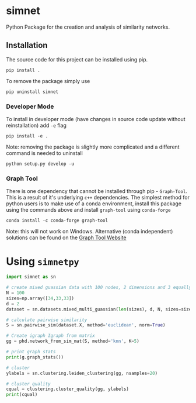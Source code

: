 # simnet

Python Package for the creation and analysis of similarity networks.

<!-- Project Organization
--------------------

    .
    ├── AUTHORS.md
    ├── LICENSE
    ├── README.md
    ├── notebooks
    └── src/simnet
        ├── clustering
        ├── datasets
        ├── graph
        ├── plotting
        ├── similarity
        └── utils 
-->


## Installation

The source code for this project can be installed using pip. 
```
pip install .
```
To remove the package simply use 
```
pip uninstall simnet
```

### Developer Mode
To install in developer mode (have changes in source code update without reinstallation) add `-e` flag
```
pip install -e .
```
Note: removing the package is slightly more complicated and a different command is needed to uninstall 
```
python setup.py develop -u
```

### Graph Tool
There is one dependency that cannot be installed through pip - `Graph-Tool`. This is a result of it's underlying `c++` dependencies.
The simplest method for python users is to make use of a conda environment, install this package using the commands above and install `graph-tool` using `conda-forge`
```
conda install -c conda-forge graph-tool
```
Note: this will not work on Windows. Alternative (conda independent) solutions can be found on the [Graph Tool Website](https://git.skewed.de/count0/graph-tool/-/wikis/installation-instructions#installing-via-conda)

# Using `simnetpy`
```Python
import simnet as sn

# create mixed guassian data with 100 nodes, 2 dimensions and 3 equally sized clusters.
N = 100
sizes=np.array([34,33,33])
d = 2
dataset = sn.datasets.mixed_multi_guassian(len(sizes), d, N, sizes=sizes)

# calculate pairwise similarity
S = sn.pairwise_sim(dataset.X, method='euclidean', norm=True)

# Create igraph Igraph from matrix
gg = phd.network_from_sim_mat(S, method='knn', K=5)

# print graph stats
print(g.graph_stats())

# cluster
ylabels = sn.clustering.leiden_clustering(gg, nsamples=20)

# cluster quality
cqual = clustering.cluster_quality(gg, ylabels)
print(cqual)
```

